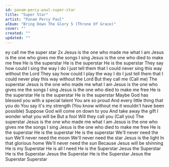 ```yaml
---
id: panam-percy-paul-super-star
title: "Super Star"
artist: "Panam Percy Paul"
album: "Bring Down The Glory 5 (Throne Of Grace)"
cover: ""
created: ""
updated: ""
---
```


ey call me the super star 2x
Jesus is the one who made me what I am
Jesus is the one who gives me the songs I sing
Jesus is the one who died to make me free
He is the superstar
He is the superstar
He is the superstar
They say how could I sing the way I do
I just tell them that I could never sing this way without the Lord
They say how could I play the way I do
I just tell them that I could never play this way without the Lord
But they call me (Call me)
The superstar
Jesus is the one who made me what I am
Jesus is the one who gives me the songs I sing
Jesus is the one who died to make me free
He is the superstar
He is the superstar
He is the superstar
Maybe God has blessed you with a special talent
You are so proud
And every little thing that you do
You say it's my strength
(You know without me it wouldn't have been possible)
Suppose God will come on down to you
And take away the gift
I wonder what you will be
But a fool
Will they call you (Call you)
The superstar
Jesus is the one who made me what I am
Jesus is the one who gives me the songs I sing
Jesus is the one who died to make me free
He is the superstar
He is the superstar
He is the superstar
We'll never need the sun
We'll never need the moon
We'll never need the star
Jesus is the light
In that glorious home
We'll never need the sun
Because Jesus will be shinning
He is my Superstar
He is all I need
He is the Superstar
Jesus the Superstar
He is the Superstar
Jesus the Superstar
He is the Superstar
Jesus the Superstar
Superstar